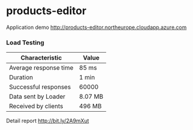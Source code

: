 # products-editor
Application demo http://products-editor.northeurope.cloudapp.azure.com
### Load Testing
| Сharacteristic | Value |
| ------ | ------ |
| Average response time | 85 ms |
| Duration | 1 min |
| Successful responses | 60000 |
| Data sent by Loader| 8.07 MB |
| Received by clients | 496 MB |

Detail report http://bit.ly/2A9mXut